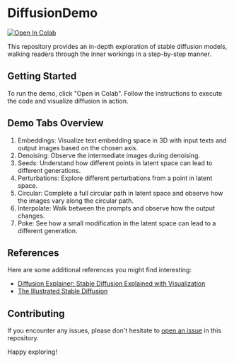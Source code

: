 # DiffusionDemo

[![Open In Colab](https://colab.research.google.com/assets/colab-badge.svg)](https://colab.research.google.com/github/akameswa/DiffusionDemo/blob/master/demo.ipynb)

This repository provides an in-depth exploration of stable diffusion models, walking readers through the inner workings in a step-by-step manner. 

## Getting Started

To run the demo, click "Open in Colab". Follow the instructions to execute the code and visualize diffusion in action.

## Demo Tabs Overview

1. Embeddings: Visualize text embedding space in 3D with input texts and output images based on the chosen axis.
2. Denoising: Observe the intermediate images during denoising.
3. Seeds: Understand how different points in latent space can lead to different generations.
4. Perturbations: Explore different perturbations from a point in latent space.
5. Circular: Complete a full circular path in latent space and observe how the images vary along the circular path.
6. Interpolate: Walk between the prompts and observe how the output changes.
7. Poke: See how a small modification in the latent space can lead to a different generation.

## References

Here are some additional references you might find interesting:

- [Diffusion Explainer: Stable Diffusion Explained with Visualization](https://poloclub.github.io/diffusion-explainer/)
- [The Illustrated Stable Diffusion](https://jalammar.github.io/illustrated-stable-diffusion/)

## Contributing

If you encounter any issues, please don't hesitate to [open an issue](https://github.com/akameswa/DiffusionDemo/issues) in this repository.

Happy exploring!

